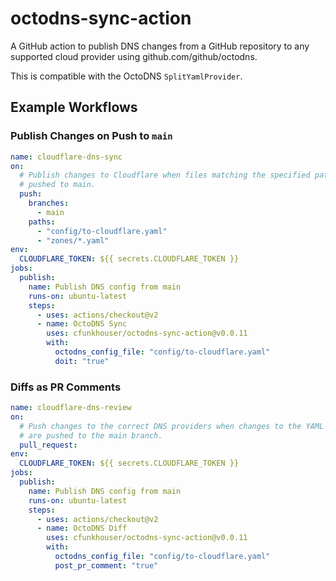 # octodns-sync-action

A GitHub action to publish DNS changes from a GitHub repository to any supported
cloud provider using github.com/github/octodns.

This is compatible with the OctoDNS `SplitYamlProvider`.

## Example Workflows

### Publish Changes on Push to `main`

```yaml
name: cloudflare-dns-sync
on:
  # Publish changes to Cloudflare when files matching the specified patterns are
  # pushed to main.
  push:
    branches:
      - main
    paths:
      - "config/to-cloudflare.yaml"
      - "zones/*.yaml"
env:
  CLOUDFLARE_TOKEN: ${{ secrets.CLOUDFLARE_TOKEN }}
jobs:
  publish:
    name: Publish DNS config from main
    runs-on: ubuntu-latest
    steps:
      - uses: actions/checkout@v2
      - name: OctoDNS Sync
        uses: cfunkhouser/octodns-sync-action@v0.0.11
        with:
          octodns_config_file: "config/to-cloudflare.yaml"
          doit: "true"
```

### Diffs as PR Comments

```yaml
name: cloudflare-dns-review
on:
  # Push changes to the correct DNS providers when changes to the YAML zone files
  # are pushed to the main branch.
  pull_request:
env:
  CLOUDFLARE_TOKEN: ${{ secrets.CLOUDFLARE_TOKEN }}
jobs:
  publish:
    name: Publish DNS config from main
    runs-on: ubuntu-latest
    steps:
      - uses: actions/checkout@v2
      - name: OctoDNS Diff
        uses: cfunkhouser/octodns-sync-action@v0.0.11
        with:
          octodns_config_file: "config/to-cloudflare.yaml"
          post_pr_comment: "true"
```

